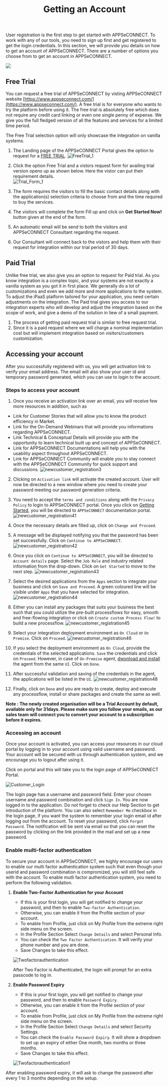 ﻿---
title: "Getting an Account"
description: "Accessing Account in APPSeCONNECT"
keywords: "Trial,Free Trial, Paid Trial, Accessing Account,steps to start, Multi-Factor Authentication,two factor authentication, security, login to appseconnect,password security,password expiry"
toc: true
tag: developers 
category: "Getting Started"
menus: 
    gettingstarted:
        title: "Getting an Account"
        weight: 3
        icon: fa fa-wpexplorer
        identifier: gettinganaccount
---

User registration is the first step to get started with APPSeCONNECT. To work with any of our tools, you need to sign up first and get registered to get the login credentials. 
In this section, we will provide you details on how to get an account of APPSeCONNECT. There are a number of options you choose from to get an account in APPSeCONNECT. 

![](https://www.youtube.com/watch?v=NnXK3HiPHfM)

## Free Trial

You can request a free trial of APPSeCONNECT by visting APPSeCONNECT website [https://www.appseconnect.com/](https://www.appseconnect.com/). A free 
trial is for everyone who wants to try the platform before using it. The free trial is absolutely free which does not require any credit card linking 
or even one single penny of expense. We give you the full fledged version of all the features and services for a limited time period. 

The Free Trial selection option will only showcase the integration on vanilla systems.

1. The Landing page of the APPSeCONNECT Portal gives the option to request for a [FREE TRIAL](https://www.appseconnect.com/free-trial/).
![FreeTrial_1](/staticfiles/root/media/FreeTrial_1.png) 

2. Click the option Free Trial and a vistors request form for availing trial version opens up as shown below. Here the vistor can put their requirement details.  
![Trial_Form_1](/staticfiles/root/media/TrialForm_2.png)
3. The form requires the visitors to fill the basic contact details along with the application(s) selection criteria to choose from and the time required to buy the services.
4. The visitors will complete the form Fill up and click on **Get Started Now!** button given at the end of the form.
5. An automatic email will be send to both the visitors and APPSeCONNECT Consultant regarding the request.
6. Our Consultant will connect back to the vistors and help them with their request for integration within our trial period of 30 days.

## Paid Trial

Unlike free trial, we also give you an option to request for Paid trial. As you know integration is a complex topic, and your systems are not exactly 
a vanilla system as you got it in first place. We generally do a lot of customizations and even we add more and more applications to the system. To adjust 
the iPaaS platform tailored for your application, you need certain adjustments on the integration. The Paid trial gives you access to our 
integration experts who will develop and adjust the integration based on the scope of work, and give a demo of the solution in liew of a small payment. 


 1. The process of getting paid request trial is similar to free request trial.
 2. Since it is a paid request where we will charge a nominal implementation cost but will implement integration based on visitors/customers customization.
  

## Accessing your account

After you successfully registered with us, you will get activation link to verify your email address. The email will also show your user id and 
temporary password generated, which you can use to login to the account. 

### Steps to access your account

1. Once you receive an activation link over an email, you will receive few more resources in addition, such as
- Link for Customer Stories that will allow you to know the product efficiency in Market.
- Link for the On-Demand Webinars that will provide you informations regarding APPSeCONNECT.
- Link Technical & Conceptual Details will provide you with the opportunity to learn technical built up and concept of APPSeCONNECT.
- Link for APPSeCONNECT Documentations will help you with the usability aspect throughout APPSeCONNECT.
- Link for APPSeCONNECT Community will enable you to stay connect with the APPSeCONNECT Community for quick support and discussions.
![newcustomer_registration3](/staticfiles/root/media/newcustomer_registration3.png)  
2.	Clicking on `Activation link` will activate the created account. User will now be directed to a new window where you need to create your password meeting our password generation criteria. 
3.	You need to accept the `terms and conditions` along with the `Privacy Policy` to login to APPSeCONNECT portal. Once you click on [Getting Started](/getting%20started/overview/), you will be directed to `APPSeCONNECT` documentation portal.   
![newcustomer_registration41](/staticfiles/root/media/newcustomer_registration41.png)  
4.	Once the necessary details are filled up, click on `Change and Proceed`.  
5.	A message will be displayed notifying you that the password has been set successfully. Click on `Continue to APPSeCONNECT`.  
![newcustomer_registration42](/staticfiles/root/media/newcustomer_registration42.png)  
6. Once you click on `Continue to APPSeCONNECT`, you will be directed to `Account details` page. Select the `Job Role` and industry related information from the drop-down. Click on `Get Started` to move to the next step. 
![newcustomer_registration43](/staticfiles/root/media/newcustomer_registration43.png)    
7. Select the desired applications from the `Apps` section to integrate your business and click on `Save and Proceed`. A green coloured line will be visible under `Apps` that you have selected for integration. 
![newcustomer_registration44](/staticfiles/root/media/newcustomer_registration44.PNG) 
8. Either you can install any packages that suits your business the best such that you could utilize the pre-built processflows for easy, smooth and free-flowing integration or click on `Create custom Process Flow!` to build a new processflow. 
![newcustomer_registration45](/staticfiles/root/media/newcustomer_registration45.PNG)
9. Select your integration deployment environment as `On Cloud` or `On Premise`. Click on `Proceed`. 
![newcustomer_registration46](/staticfiles/root/media/newcustomer_registration46.PNG)
10. If you select the deployment environment as `On Cloud`, provide the credentials of the selected applications. `Save` the credentials and click on `Proceed`. 
However, in case of `On-Premise` agent, [dwonload and install](/deployment/Deployment-Configuration/#on-premise-agent-configuration) the agent from the same `UI`. Click on `Done`.
11. After successful validation and saving of the credentials in the agent, the applications will be listed in the `UI`. 
![newcustomer_registration48](/staticfiles/root/media/newcustomer_registration48.PNG)

12. Finally, click on `Done` and you are ready to create, deploy and execute any processflow, install or share packages and create the same as well. 

**Note : The newly created organisation will be a Trial Account by default, available only for 31days. Please make sure you follow your emails, as our 
sales team will connect you to convert your account to a subscription before it expires.** 

### Accessing an account

Once your account is activated, you can access your resources in our cloud portal by logging in to your account using valid username and password. Your account will be secured with us through authentication system, and we encourage
you to logout after using it. 

Click on portal and this will take you to the login page of  APPSeCONNECT Portal.

![Customer_Login](/staticfiles/root/media/CustomerLogin.png)

The login page has a username and password field. Enter your chosen username and password combination and click `Sign In`. 
You are now logged in to the application. Do not forget to check our Help Section to get introduction of the platform. You can also 
select `Remember Me` checkbox in the login page, if you want the system to remember your login email id after logging out from the account.
To reset your password, click `Forgot Password`. The notification will be sent via email so that you can reset the password by clicking on the link provided in the mail and set up a new password.

### Enable multi-factor authentication

To secure your account in APPSeCONNECT, we highly encourage our users to enable our multi factor authentication system such that even though your userid and password combination is compromized, you will still feel safe with the account. 
To enable mutli factor authentication system, you need to perform the following validation.

1. **Enable Two-Factor Authentication for your Account**

    * If this is your first login, you will get notified to change your password, and then to enable `Two-factor Authentication`.
    * Otherwise, you can enable it from the Profile section of your account.
    * To enable from Profile, just click on My Profile from the extreme right side menu on the screen.
    * In the Profile Section Select `Change Details` and select Personal Info.
    * You can check the `Two Factor Authentication`. It will verify your phone number and you are done.
    * Save Changes to take this effect.

    ![Twofactorauthentication](/staticfiles/root/media/enabletwofactor.png)

    After Two Factor is Authenticated, the login will prompt for an extra passcode to log in.

2. **Enable Password Expiry**

    * If this is your first login, you will get notified to change your password, and then to enable `Password Expiry`.
    * Otherwise, you can enable it from the Profile section of your account.
    * To enable from Profile, just click on My Profile from the extreme right side menu on the screen.
    * In the Profile Section Select `Change Details` and select Security Settings.
    * You can check the `Enable Password Expiry`. It will show a dropdown to set up an expiry of either One month, two months or three months.
    * Save Changes to take this effect.

    ![Twofactorauthentication1](/staticfiles/root/media/enablepasswordsecurity.png)

After enabling password expiry, it will ask to change the password after every 1 to 3 months depending on the setup.